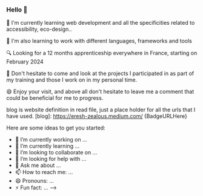 ### Hello 👋

🌱 I'm currently learning web development and all the specificities related to accessibility, eco-design..

🔭 I'm also learning to work with different languages, frameworks and tools

🔍 Looking for a 12 months apprenticeship everywhere in France, starting on February 2024

💬 Don't hesitate to come and look at the projects I participated in as part of my training and those I work on in my personal time.

😄 Enjoy your visit, and above all don't hesitate to leave me a comment that could be beneficial for me to progress.




<!--
**PaulaRondao/PaulaRondao** is a ✨ _special_ ✨ repository because its `README.md` (this file) appears on your GitHub profile.
<img align="left" alt="Linkedin" src="https://img.shields.io/badge/LinkedIn-0077B5?style=for-the-badge&logo=linkedin&logoColor=white"  /> 
<! -- [<img align="left" alt="medium" src="https://img.shields.io/badge/medium-%2312100E.svg?&style=for-the-badge&logo=medium&logoColor=white" />][blog]
blog is website definition in read file, just a place holder for all the urls that I have used.
[blog]: https://eresh-zealous.medium.com/ -->
blog is website definition in read file, just a place holder for all the urls that I have used.
[blog]: https://eresh-zealous.medium.com/
{BadgeURLHere}


Here are some ideas to get you started:

- 🔭 I’m currently working on ...
- 🌱 I’m currently learning ...
- 👯 I’m looking to collaborate on ...
- 🤔 I’m looking for help with ...
- 💬 Ask me about ...
- 📫 How to reach me: ...
- 😄 Pronouns: ...
- ⚡ Fun fact: ...
-->
